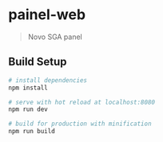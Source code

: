 # painel-web

> Novo SGA panel

## Build Setup

``` bash
# install dependencies
npm install

# serve with hot reload at localhost:8080
npm run dev

# build for production with minification
npm run build
```
